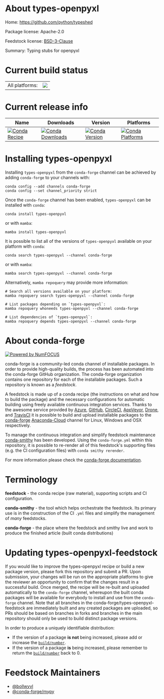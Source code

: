 About types-openpyxl
====================

Home: https://github.com/python/typeshed

Package license: Apache-2.0

Feedstock license: [BSD-3-Clause](https://github.com/conda-forge/types-openpyxl-feedstock/blob/main/LICENSE.txt)

Summary: Typing stubs for openpyxl

Current build status
====================


<table><tr><td>All platforms:</td>
    <td>
      <a href="https://dev.azure.com/conda-forge/feedstock-builds/_build/latest?definitionId=18616&branchName=main">
        <img src="https://dev.azure.com/conda-forge/feedstock-builds/_apis/build/status/types-openpyxl-feedstock?branchName=main">
      </a>
    </td>
  </tr>
</table>

Current release info
====================

| Name | Downloads | Version | Platforms |
| --- | --- | --- | --- |
| [![Conda Recipe](https://img.shields.io/badge/recipe-types--openpyxl-green.svg)](https://anaconda.org/conda-forge/types-openpyxl) | [![Conda Downloads](https://img.shields.io/conda/dn/conda-forge/types-openpyxl.svg)](https://anaconda.org/conda-forge/types-openpyxl) | [![Conda Version](https://img.shields.io/conda/vn/conda-forge/types-openpyxl.svg)](https://anaconda.org/conda-forge/types-openpyxl) | [![Conda Platforms](https://img.shields.io/conda/pn/conda-forge/types-openpyxl.svg)](https://anaconda.org/conda-forge/types-openpyxl) |

Installing types-openpyxl
=========================

Installing `types-openpyxl` from the `conda-forge` channel can be achieved by adding `conda-forge` to your channels with:

```
conda config --add channels conda-forge
conda config --set channel_priority strict
```

Once the `conda-forge` channel has been enabled, `types-openpyxl` can be installed with `conda`:

```
conda install types-openpyxl
```

or with `mamba`:

```
mamba install types-openpyxl
```

It is possible to list all of the versions of `types-openpyxl` available on your platform with `conda`:

```
conda search types-openpyxl --channel conda-forge
```

or with `mamba`:

```
mamba search types-openpyxl --channel conda-forge
```

Alternatively, `mamba repoquery` may provide more information:

```
# Search all versions available on your platform:
mamba repoquery search types-openpyxl --channel conda-forge

# List packages depending on `types-openpyxl`:
mamba repoquery whoneeds types-openpyxl --channel conda-forge

# List dependencies of `types-openpyxl`:
mamba repoquery depends types-openpyxl --channel conda-forge
```


About conda-forge
=================

[![Powered by
NumFOCUS](https://img.shields.io/badge/powered%20by-NumFOCUS-orange.svg?style=flat&colorA=E1523D&colorB=007D8A)](https://numfocus.org)

conda-forge is a community-led conda channel of installable packages.
In order to provide high-quality builds, the process has been automated into the
conda-forge GitHub organization. The conda-forge organization contains one repository
for each of the installable packages. Such a repository is known as a *feedstock*.

A feedstock is made up of a conda recipe (the instructions on what and how to build
the package) and the necessary configurations for automatic building using freely
available continuous integration services. Thanks to the awesome service provided by
[Azure](https://azure.microsoft.com/en-us/services/devops/), [GitHub](https://github.com/),
[CircleCI](https://circleci.com/), [AppVeyor](https://www.appveyor.com/),
[Drone](https://cloud.drone.io/welcome), and [TravisCI](https://travis-ci.com/)
it is possible to build and upload installable packages to the
[conda-forge](https://anaconda.org/conda-forge) [Anaconda-Cloud](https://anaconda.org/)
channel for Linux, Windows and OSX respectively.

To manage the continuous integration and simplify feedstock maintenance
[conda-smithy](https://github.com/conda-forge/conda-smithy) has been developed.
Using the ``conda-forge.yml`` within this repository, it is possible to re-render all of
this feedstock's supporting files (e.g. the CI configuration files) with ``conda smithy rerender``.

For more information please check the [conda-forge documentation](https://conda-forge.org/docs/).

Terminology
===========

**feedstock** - the conda recipe (raw material), supporting scripts and CI configuration.

**conda-smithy** - the tool which helps orchestrate the feedstock.
                   Its primary use is in the construction of the CI ``.yml`` files
                   and simplify the management of *many* feedstocks.

**conda-forge** - the place where the feedstock and smithy live and work to
                  produce the finished article (built conda distributions)


Updating types-openpyxl-feedstock
=================================

If you would like to improve the types-openpyxl recipe or build a new
package version, please fork this repository and submit a PR. Upon submission,
your changes will be run on the appropriate platforms to give the reviewer an
opportunity to confirm that the changes result in a successful build. Once
merged, the recipe will be re-built and uploaded automatically to the
`conda-forge` channel, whereupon the built conda packages will be available for
everybody to install and use from the `conda-forge` channel.
Note that all branches in the conda-forge/types-openpyxl-feedstock are
immediately built and any created packages are uploaded, so PRs should be based
on branches in forks and branches in the main repository should only be used to
build distinct package versions.

In order to produce a uniquely identifiable distribution:
 * If the version of a package **is not** being increased, please add or increase
   the [``build/number``](https://docs.conda.io/projects/conda-build/en/latest/resources/define-metadata.html#build-number-and-string).
 * If the version of a package **is** being increased, please remember to return
   the [``build/number``](https://docs.conda.io/projects/conda-build/en/latest/resources/define-metadata.html#build-number-and-string)
   back to 0.

Feedstock Maintainers
=====================

* [@bollwyvl](https://github.com/bollwyvl/)
* [@conda-forge/mypy](https://github.com/conda-forge/mypy/)

